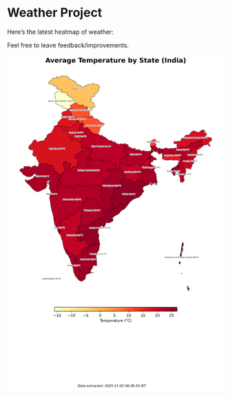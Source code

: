 # Weather Project

Here’s the latest heatmap of weather:

Feel free to leave feedback/improvements.

![India Heatmap](docs/assets/india_heatmap.png?v=06AD33)
